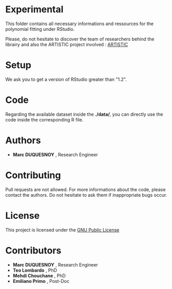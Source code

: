 Experimental
========================================================

This folder contains all necessary
informations and ressources for the polynomial fitting under RStudio.

Please, do not hesitate to discover the team of researchers behind the librairy and also the ARTISTIC project
 involved : [ARTISTIC](https://www.u-picardie.fr/erc-artistic/?L=0)


Setup
========================================================
We ask you to get a version of RStudio greater than "1.2".


Code
========================================================

Regarding the available dataset inside the **./data/**, you can
 directly use the code inside the corresponding R file.


 Authors
 ========================================================
  - **Marc DUQUESNOY** , Research Engineer
  
 Contributing 
========================================================

Pull requests are not allowed. For more informations about the code, please
 contact the authors.
 Do not hesitate to ask them if inappropriate bugs occur.
 
 
 License
========================================================

This project is licensed under the [GNU Public License](https://www.gnu.org/licenses/gpl-3.0.en.html)

Contributors
========================================================
- **Marc DUQUESNOY** , Research Engineer
- **Teo Lombardo** , PhD 
- **Mehdi Chouchane** , PhD
- **Emiliano Primo** , Post-Doc
